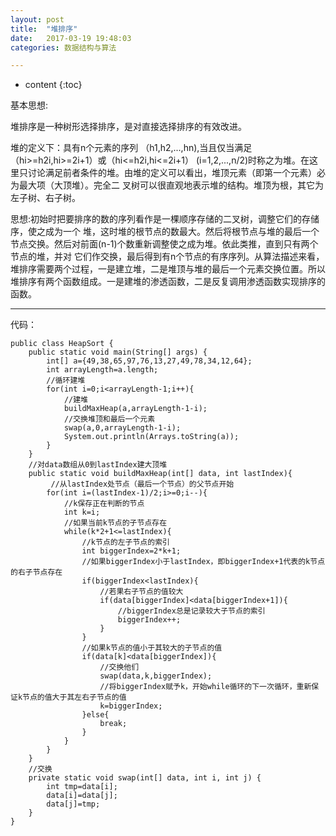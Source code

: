 ```yaml
---
layout: post
title:  "堆排序"
date:   2017-03-19 19:48:03
categories: 数据结构与算法

---
```


* content
{:toc}

基本思想:

堆排序是一种树形选择排序，是对直接选择排序的有效改进。

堆的定义下：具有n个元素的序列 （h1,h2,...,hn),当且仅当满足（hi>=h2i,hi>=2i+1）或（hi<=h2i,hi<=2i+1） (i=1,2,...,n/2)时称之为堆。在这里只讨论满足前者条件的堆。由堆的定义可以看出，堆顶元素（即第一个元素）必为最大项（大顶堆）。完全二 叉树可以很直观地表示堆的结构。堆顶为根，其它为左子树、右子树。

思想:初始时把要排序的数的序列看作是一棵顺序存储的二叉树，调整它们的存储序，使之成为一个 堆，这时堆的根节点的数最大。然后将根节点与堆的最后一个节点交换。然后对前面(n-1)个数重新调整使之成为堆。依此类推，直到只有两个节点的堆，并对 它们作交换，最后得到有n个节点的有序序列。从算法描述来看，堆排序需要两个过程，一是建立堆，二是堆顶与堆的最后一个元素交换位置。所以堆排序有两个函数组成。一是建堆的渗透函数，二是反复调用渗透函数实现排序的函数。

---
代码：

	public class HeapSort {
		public static void main(String[] args) {
			int[] a={49,38,65,97,76,13,27,49,78,34,12,64};
			int arrayLength=a.length;  
			//循环建堆  
			for(int i=0;i<arrayLength-1;i++){  
				//建堆  
				buildMaxHeap(a,arrayLength-1-i);  
				//交换堆顶和最后一个元素  
				swap(a,0,arrayLength-1-i);  
				System.out.println(Arrays.toString(a));  
			}  
		}
		//对data数组从0到lastIndex建大顶堆
		public static void buildMaxHeap(int[] data, int lastIndex){
			 //从lastIndex处节点（最后一个节点）的父节点开始 
			for(int i=(lastIndex-1)/2;i>=0;i--){
				//k保存正在判断的节点 
				int k=i;
				//如果当前k节点的子节点存在  
				while(k*2+1<=lastIndex){
					//k节点的左子节点的索引 
					int biggerIndex=2*k+1;
					//如果biggerIndex小于lastIndex，即biggerIndex+1代表的k节点的右子节点存在
					if(biggerIndex<lastIndex){  
						//若果右子节点的值较大  
						if(data[biggerIndex]<data[biggerIndex+1]){  
							//biggerIndex总是记录较大子节点的索引  
							biggerIndex++;  
						}  
					}  
					//如果k节点的值小于其较大的子节点的值  
					if(data[k]<data[biggerIndex]){  
						//交换他们  
						swap(data,k,biggerIndex);  
						//将biggerIndex赋予k，开始while循环的下一次循环，重新保证k节点的值大于其左右子节点的值  
						k=biggerIndex;  
					}else{  
						break;  
					}  
				}
			}
		}
		//交换
		private static void swap(int[] data, int i, int j) {  
			int tmp=data[i];  
			data[i]=data[j];  
			data[j]=tmp;  
		} 
	}